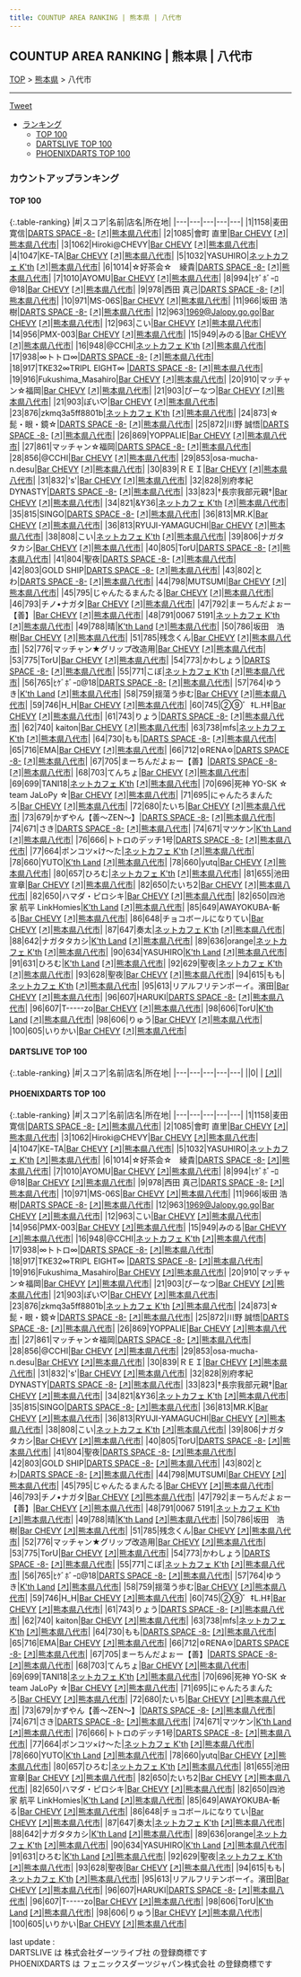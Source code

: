 ```yaml
---
title: COUNTUP AREA RANKING | 熊本県 | 八代市
---
```

## COUNTUP AREA RANKING | 熊本県 | 八代市

[TOP](/darts/rank/) > [熊本県](/darts/rank/熊本県/) > 八代市

___

<a href="https://twitter.com/share?ref_src=twsrc%5Etfw" data-text="COUNTUP AREA RANKING | 熊本県八代市" class="twitter-share-button" data-hashtags="DARTSLIVE,PHOENIXDARTS,darts,ダーツ" data-show-count="false">Tweet</a>

* [ランキング](#カウントアップランキング)
    * [TOP 100](#top-100)
    * [DARTSLIVE TOP 100](#dartslive-top-100)
    * [PHOENIXDARTS TOP 100](#phoenixdarts-top-100)

### カウントアップランキング

#### TOP 100



{:.table-ranking}
|#|スコア|名前|店名|所在地|
|---|---|---|---|---|
|1|1158|<span class="rank-name-pd"><span class="pro-icon-pd"></span>麦田 寛信</span>|<a href="/darts/rank/shops/95541.html">DARTS SPACE -8-</a> <a href="https://vs.phoenixdarts.com/jp/shop/shopDetailInfo/s_95541?s_seq=95541">[↗]</a>|<a href="/darts/rank/熊本県/八代市">熊本県八代市</a>|
|2|1085|<span class="rank-name-pd"><span class="pro-icon-pd"></span>會町 直里</span>|<a href="/darts/rank/shops/6153.html">Bar CHEVY</a> <a href="https://vs.phoenixdarts.com/jp/shop/shopDetailInfo/s_6153?s_seq=6153">[↗]</a>|<a href="/darts/rank/熊本県/八代市">熊本県八代市</a>|
|3|1062|<span class="rank-name-pd">Hiroki@CHEVY</span>|<a href="/darts/rank/shops/6153.html">Bar CHEVY</a> <a href="https://vs.phoenixdarts.com/jp/shop/shopDetailInfo/s_6153?s_seq=6153">[↗]</a>|<a href="/darts/rank/熊本県/八代市">熊本県八代市</a>|
|4|1047|<span class="rank-name-pd">KEｰTA</span>|<a href="/darts/rank/shops/6153.html">Bar CHEVY</a> <a href="https://vs.phoenixdarts.com/jp/shop/shopDetailInfo/s_6153?s_seq=6153">[↗]</a>|<a href="/darts/rank/熊本県/八代市">熊本県八代市</a>|
|5|1032|<span class="rank-name-pd">YASUHIRO</span>|<a href="/darts/rank/shops/8465.html">ネットカフェ K'th</a> <a href="https://vs.phoenixdarts.com/jp/shop/shopDetailInfo/s_8465?s_seq=8465">[↗]</a>|<a href="/darts/rank/熊本県/八代市">熊本県八代市</a>|
|6|1014|<span class="rank-name-pd">☆好茶会☆　綾貴</span>|<a href="/darts/rank/shops/95541.html">DARTS SPACE -8-</a> <a href="https://vs.phoenixdarts.com/jp/shop/shopDetailInfo/s_95541?s_seq=95541">[↗]</a>|<a href="/darts/rank/熊本県/八代市">熊本県八代市</a>|
|7|1010|<span class="rank-name-pd">AYOMU</span>|<a href="/darts/rank/shops/6153.html">Bar CHEVY</a> <a href="https://vs.phoenixdarts.com/jp/shop/shopDetailInfo/s_6153?s_seq=6153">[↗]</a>|<a href="/darts/rank/熊本県/八代市">熊本県八代市</a>|
|8|994|<span class="rank-name-pd">ﾋｹﾞﾎﾞｰﾛ@18</span>|<a href="/darts/rank/shops/6153.html">Bar CHEVY</a> <a href="https://vs.phoenixdarts.com/jp/shop/shopDetailInfo/s_6153?s_seq=6153">[↗]</a>|<a href="/darts/rank/熊本県/八代市">熊本県八代市</a>|
|9|978|<span class="rank-name-pd"><span class="pro-icon-pd"></span>西田 真己</span>|<a href="/darts/rank/shops/95541.html">DARTS SPACE -8-</a> <a href="https://vs.phoenixdarts.com/jp/shop/shopDetailInfo/s_95541?s_seq=95541">[↗]</a>|<a href="/darts/rank/熊本県/八代市">熊本県八代市</a>|
|10|971|<span class="rank-name-pd">MS-06S</span>|<a href="/darts/rank/shops/6153.html">Bar CHEVY</a> <a href="https://vs.phoenixdarts.com/jp/shop/shopDetailInfo/s_6153?s_seq=6153">[↗]</a>|<a href="/darts/rank/熊本県/八代市">熊本県八代市</a>|
|11|966|<span class="rank-name-pd"><span class="pro-icon-pd"></span>坂田 浩樹</span>|<a href="/darts/rank/shops/95541.html">DARTS SPACE -8-</a> <a href="https://vs.phoenixdarts.com/jp/shop/shopDetailInfo/s_95541?s_seq=95541">[↗]</a>|<a href="/darts/rank/熊本県/八代市">熊本県八代市</a>|
|12|963|<span class="rank-name-pd">1969@Jalopy.go.go</span>|<a href="/darts/rank/shops/6153.html">Bar CHEVY</a> <a href="https://vs.phoenixdarts.com/jp/shop/shopDetailInfo/s_6153?s_seq=6153">[↗]</a>|<a href="/darts/rank/熊本県/八代市">熊本県八代市</a>|
|12|963|<span class="rank-name-pd">こい</span>|<a href="/darts/rank/shops/6153.html">Bar CHEVY</a> <a href="https://vs.phoenixdarts.com/jp/shop/shopDetailInfo/s_6153?s_seq=6153">[↗]</a>|<a href="/darts/rank/熊本県/八代市">熊本県八代市</a>|
|14|956|<span class="rank-name-pd">PMX-003</span>|<a href="/darts/rank/shops/6153.html">Bar CHEVY</a> <a href="https://vs.phoenixdarts.com/jp/shop/shopDetailInfo/s_6153?s_seq=6153">[↗]</a>|<a href="/darts/rank/熊本県/八代市">熊本県八代市</a>|
|15|949|<span class="rank-name-pd">みのる</span>|<a href="/darts/rank/shops/6153.html">Bar CHEVY</a> <a href="https://vs.phoenixdarts.com/jp/shop/shopDetailInfo/s_6153?s_seq=6153">[↗]</a>|<a href="/darts/rank/熊本県/八代市">熊本県八代市</a>|
|16|948|<span class="rank-name-pd">@CCHI</span>|<a href="/darts/rank/shops/8465.html">ネットカフェ K'th</a> <a href="https://vs.phoenixdarts.com/jp/shop/shopDetailInfo/s_8465?s_seq=8465">[↗]</a>|<a href="/darts/rank/熊本県/八代市">熊本県八代市</a>|
|17|938|<span class="rank-name-pd">∞トトロ∞</span>|<a href="/darts/rank/shops/95541.html">DARTS SPACE -8-</a> <a href="https://vs.phoenixdarts.com/jp/shop/shopDetailInfo/s_95541?s_seq=95541">[↗]</a>|<a href="/darts/rank/熊本県/八代市">熊本県八代市</a>|
|18|917|<span class="rank-name-pd">TKE32∞TRIPL EIGHT∞  </span>|<a href="/darts/rank/shops/95541.html">DARTS SPACE -8-</a> <a href="https://vs.phoenixdarts.com/jp/shop/shopDetailInfo/s_95541?s_seq=95541">[↗]</a>|<a href="/darts/rank/熊本県/八代市">熊本県八代市</a>|
|19|916|<span class="rank-name-pd">Fukushima_Masahiro</span>|<a href="/darts/rank/shops/6153.html">Bar CHEVY</a> <a href="https://vs.phoenixdarts.com/jp/shop/shopDetailInfo/s_6153?s_seq=6153">[↗]</a>|<a href="/darts/rank/熊本県/八代市">熊本県八代市</a>|
|20|910|<span class="rank-name-pd">マッチャン☆福岡</span>|<a href="/darts/rank/shops/6153.html">Bar CHEVY</a> <a href="https://vs.phoenixdarts.com/jp/shop/shopDetailInfo/s_6153?s_seq=6153">[↗]</a>|<a href="/darts/rank/熊本県/八代市">熊本県八代市</a>|
|21|903|<span class="rank-name-pd">ぴーなつ</span>|<a href="/darts/rank/shops/6153.html">Bar CHEVY</a> <a href="https://vs.phoenixdarts.com/jp/shop/shopDetailInfo/s_6153?s_seq=6153">[↗]</a>|<a href="/darts/rank/熊本県/八代市">熊本県八代市</a>|
|21|903|<span class="rank-name-pd">ぽい♡</span>|<a href="/darts/rank/shops/6153.html">Bar CHEVY</a> <a href="https://vs.phoenixdarts.com/jp/shop/shopDetailInfo/s_6153?s_seq=6153">[↗]</a>|<a href="/darts/rank/熊本県/八代市">熊本県八代市</a>|
|23|876|<span class="rank-name-pd">zkmq3a5ff8801b</span>|<a href="/darts/rank/shops/8465.html">ネットカフェ K'th</a> <a href="https://vs.phoenixdarts.com/jp/shop/shopDetailInfo/s_8465?s_seq=8465">[↗]</a>|<a href="/darts/rank/熊本県/八代市">熊本県八代市</a>|
|24|873|<span class="rank-name-pd">☆髭・眼・鏡☆</span>|<a href="/darts/rank/shops/95541.html">DARTS SPACE -8-</a> <a href="https://vs.phoenixdarts.com/jp/shop/shopDetailInfo/s_95541?s_seq=95541">[↗]</a>|<a href="/darts/rank/熊本県/八代市">熊本県八代市</a>|
|25|872|<span class="rank-name-pd"><span class="pro-icon-pd"></span>川野 誠悟</span>|<a href="/darts/rank/shops/95541.html">DARTS SPACE -8-</a> <a href="https://vs.phoenixdarts.com/jp/shop/shopDetailInfo/s_95541?s_seq=95541">[↗]</a>|<a href="/darts/rank/熊本県/八代市">熊本県八代市</a>|
|26|869|<span class="rank-name-pd">YOPPALIE</span>|<a href="/darts/rank/shops/6153.html">Bar CHEVY</a> <a href="https://vs.phoenixdarts.com/jp/shop/shopDetailInfo/s_6153?s_seq=6153">[↗]</a>|<a href="/darts/rank/熊本県/八代市">熊本県八代市</a>|
|27|861|<span class="rank-name-pd">マッチャン☆福岡</span>|<a href="/darts/rank/shops/95541.html">DARTS SPACE -8-</a> <a href="https://vs.phoenixdarts.com/jp/shop/shopDetailInfo/s_95541?s_seq=95541">[↗]</a>|<a href="/darts/rank/熊本県/八代市">熊本県八代市</a>|
|28|856|<span class="rank-name-pd">@CCHI</span>|<a href="/darts/rank/shops/6153.html">Bar CHEVY</a> <a href="https://vs.phoenixdarts.com/jp/shop/shopDetailInfo/s_6153?s_seq=6153">[↗]</a>|<a href="/darts/rank/熊本県/八代市">熊本県八代市</a>|
|29|853|<span class="rank-name-pd">osa-mucha-n.desu</span>|<a href="/darts/rank/shops/6153.html">Bar CHEVY</a> <a href="https://vs.phoenixdarts.com/jp/shop/shopDetailInfo/s_6153?s_seq=6153">[↗]</a>|<a href="/darts/rank/熊本県/八代市">熊本県八代市</a>|
|30|839|<span class="rank-name-pd">ＲＥＩ</span>|<a href="/darts/rank/shops/6153.html">Bar CHEVY</a> <a href="https://vs.phoenixdarts.com/jp/shop/shopDetailInfo/s_6153?s_seq=6153">[↗]</a>|<a href="/darts/rank/熊本県/八代市">熊本県八代市</a>|
|31|832|<span class="rank-name-pd">&#x27;s&#x27;</span>|<a href="/darts/rank/shops/6153.html">Bar CHEVY</a> <a href="https://vs.phoenixdarts.com/jp/shop/shopDetailInfo/s_6153?s_seq=6153">[↗]</a>|<a href="/darts/rank/熊本県/八代市">熊本県八代市</a>|
|32|828|<span class="rank-name-pd">別府孝紀　DYNASTY</span>|<a href="/darts/rank/shops/95541.html">DARTS SPACE -8-</a> <a href="https://vs.phoenixdarts.com/jp/shop/shopDetailInfo/s_95541?s_seq=95541">[↗]</a>|<a href="/darts/rank/熊本県/八代市">熊本県八代市</a>|
|33|823|<span class="rank-name-pd">†長宗我部元親†</span>|<a href="/darts/rank/shops/6153.html">Bar CHEVY</a> <a href="https://vs.phoenixdarts.com/jp/shop/shopDetailInfo/s_6153?s_seq=6153">[↗]</a>|<a href="/darts/rank/熊本県/八代市">熊本県八代市</a>|
|34|821|<span class="rank-name-pd">&amp;Y36</span>|<a href="/darts/rank/shops/8465.html">ネットカフェ K'th</a> <a href="https://vs.phoenixdarts.com/jp/shop/shopDetailInfo/s_8465?s_seq=8465">[↗]</a>|<a href="/darts/rank/熊本県/八代市">熊本県八代市</a>|
|35|815|<span class="rank-name-pd">SINGO</span>|<a href="/darts/rank/shops/95541.html">DARTS SPACE -8-</a> <a href="https://vs.phoenixdarts.com/jp/shop/shopDetailInfo/s_95541?s_seq=95541">[↗]</a>|<a href="/darts/rank/熊本県/八代市">熊本県八代市</a>|
|36|813|<span class="rank-name-pd">MR.K</span>|<a href="/darts/rank/shops/6153.html">Bar CHEVY</a> <a href="https://vs.phoenixdarts.com/jp/shop/shopDetailInfo/s_6153?s_seq=6153">[↗]</a>|<a href="/darts/rank/熊本県/八代市">熊本県八代市</a>|
|36|813|<span class="rank-name-pd">RYUJI-YAMAGUCHI</span>|<a href="/darts/rank/shops/6153.html">Bar CHEVY</a> <a href="https://vs.phoenixdarts.com/jp/shop/shopDetailInfo/s_6153?s_seq=6153">[↗]</a>|<a href="/darts/rank/熊本県/八代市">熊本県八代市</a>|
|38|808|<span class="rank-name-pd">こい</span>|<a href="/darts/rank/shops/8465.html">ネットカフェ K'th</a> <a href="https://vs.phoenixdarts.com/jp/shop/shopDetailInfo/s_8465?s_seq=8465">[↗]</a>|<a href="/darts/rank/熊本県/八代市">熊本県八代市</a>|
|39|806|<span class="rank-name-pd">ナガタタカシ</span>|<a href="/darts/rank/shops/6153.html">Bar CHEVY</a> <a href="https://vs.phoenixdarts.com/jp/shop/shopDetailInfo/s_6153?s_seq=6153">[↗]</a>|<a href="/darts/rank/熊本県/八代市">熊本県八代市</a>|
|40|805|<span class="rank-name-pd">TorU</span>|<a href="/darts/rank/shops/95541.html">DARTS SPACE -8-</a> <a href="https://vs.phoenixdarts.com/jp/shop/shopDetailInfo/s_95541?s_seq=95541">[↗]</a>|<a href="/darts/rank/熊本県/八代市">熊本県八代市</a>|
|41|804|<span class="rank-name-pd">聖夜</span>|<a href="/darts/rank/shops/95541.html">DARTS SPACE -8-</a> <a href="https://vs.phoenixdarts.com/jp/shop/shopDetailInfo/s_95541?s_seq=95541">[↗]</a>|<a href="/darts/rank/熊本県/八代市">熊本県八代市</a>|
|42|803|<span class="rank-name-pd">GOLD SHIP</span>|<a href="/darts/rank/shops/95541.html">DARTS SPACE -8-</a> <a href="https://vs.phoenixdarts.com/jp/shop/shopDetailInfo/s_95541?s_seq=95541">[↗]</a>|<a href="/darts/rank/熊本県/八代市">熊本県八代市</a>|
|43|802|<span class="rank-name-pd">とわ</span>|<a href="/darts/rank/shops/95541.html">DARTS SPACE -8-</a> <a href="https://vs.phoenixdarts.com/jp/shop/shopDetailInfo/s_95541?s_seq=95541">[↗]</a>|<a href="/darts/rank/熊本県/八代市">熊本県八代市</a>|
|44|798|<span class="rank-name-pd">MUTSUMI</span>|<a href="/darts/rank/shops/6153.html">Bar CHEVY</a> <a href="https://vs.phoenixdarts.com/jp/shop/shopDetailInfo/s_6153?s_seq=6153">[↗]</a>|<a href="/darts/rank/熊本県/八代市">熊本県八代市</a>|
|45|795|<span class="rank-name-pd">じゃんたるまんたる</span>|<a href="/darts/rank/shops/6153.html">Bar CHEVY</a> <a href="https://vs.phoenixdarts.com/jp/shop/shopDetailInfo/s_6153?s_seq=6153">[↗]</a>|<a href="/darts/rank/熊本県/八代市">熊本県八代市</a>|
|46|793|<span class="rank-name-pd">チノ•ナガタ</span>|<a href="/darts/rank/shops/6153.html">Bar CHEVY</a> <a href="https://vs.phoenixdarts.com/jp/shop/shopDetailInfo/s_6153?s_seq=6153">[↗]</a>|<a href="/darts/rank/熊本県/八代市">熊本県八代市</a>|
|47|792|<span class="rank-name-pd">まーちんだよぉー【善】</span>|<a href="/darts/rank/shops/6153.html">Bar CHEVY</a> <a href="https://vs.phoenixdarts.com/jp/shop/shopDetailInfo/s_6153?s_seq=6153">[↗]</a>|<a href="/darts/rank/熊本県/八代市">熊本県八代市</a>|
|48|791|<span class="rank-name-pd">0067 5191</span>|<a href="/darts/rank/shops/8465.html">ネットカフェ K'th</a> <a href="https://vs.phoenixdarts.com/jp/shop/shopDetailInfo/s_8465?s_seq=8465">[↗]</a>|<a href="/darts/rank/熊本県/八代市">熊本県八代市</a>|
|49|788|<span class="rank-name-pd">晴</span>|<a href="/darts/rank/shops/86053.html">K'th Land</a> <a href="https://vs.phoenixdarts.com/jp/shop/shopDetailInfo/s_86053?s_seq=86053">[↗]</a>|<a href="/darts/rank/熊本県/八代市">熊本県八代市</a>|
|50|786|<span class="rank-name-pd">坂田　浩樹</span>|<a href="/darts/rank/shops/6153.html">Bar CHEVY</a> <a href="https://vs.phoenixdarts.com/jp/shop/shopDetailInfo/s_6153?s_seq=6153">[↗]</a>|<a href="/darts/rank/熊本県/八代市">熊本県八代市</a>|
|51|785|<span class="rank-name-pd">残念くん</span>|<a href="/darts/rank/shops/6153.html">Bar CHEVY</a> <a href="https://vs.phoenixdarts.com/jp/shop/shopDetailInfo/s_6153?s_seq=6153">[↗]</a>|<a href="/darts/rank/熊本県/八代市">熊本県八代市</a>|
|52|776|<span class="rank-name-pd">マッチャン★グリップ改造用</span>|<a href="/darts/rank/shops/6153.html">Bar CHEVY</a> <a href="https://vs.phoenixdarts.com/jp/shop/shopDetailInfo/s_6153?s_seq=6153">[↗]</a>|<a href="/darts/rank/熊本県/八代市">熊本県八代市</a>|
|53|775|<span class="rank-name-pd">TorU</span>|<a href="/darts/rank/shops/6153.html">Bar CHEVY</a> <a href="https://vs.phoenixdarts.com/jp/shop/shopDetailInfo/s_6153?s_seq=6153">[↗]</a>|<a href="/darts/rank/熊本県/八代市">熊本県八代市</a>|
|54|773|<span class="rank-name-pd">かわしょう</span>|<a href="/darts/rank/shops/95541.html">DARTS SPACE -8-</a> <a href="https://vs.phoenixdarts.com/jp/shop/shopDetailInfo/s_95541?s_seq=95541">[↗]</a>|<a href="/darts/rank/熊本県/八代市">熊本県八代市</a>|
|55|771|<span class="rank-name-pd">こぼ</span>|<a href="/darts/rank/shops/8465.html">ネットカフェ K'th</a> <a href="https://vs.phoenixdarts.com/jp/shop/shopDetailInfo/s_8465?s_seq=8465">[↗]</a>|<a href="/darts/rank/熊本県/八代市">熊本県八代市</a>|
|56|765|<span class="rank-name-pd">ﾋｹﾞﾎﾞｰﾛ@18</span>|<a href="/darts/rank/shops/95541.html">DARTS SPACE -8-</a> <a href="https://vs.phoenixdarts.com/jp/shop/shopDetailInfo/s_95541?s_seq=95541">[↗]</a>|<a href="/darts/rank/熊本県/八代市">熊本県八代市</a>|
|57|764|<span class="rank-name-pd">ゆうき</span>|<a href="/darts/rank/shops/86053.html">K'th Land</a> <a href="https://vs.phoenixdarts.com/jp/shop/shopDetailInfo/s_86053?s_seq=86053">[↗]</a>|<a href="/darts/rank/熊本県/八代市">熊本県八代市</a>|
|58|759|<span class="rank-name-pd">揺蕩う歩む</span>|<a href="/darts/rank/shops/6153.html">Bar CHEVY</a> <a href="https://vs.phoenixdarts.com/jp/shop/shopDetailInfo/s_6153?s_seq=6153">[↗]</a>|<a href="/darts/rank/熊本県/八代市">熊本県八代市</a>|
|59|746|<span class="rank-name-pd">H_H</span>|<a href="/darts/rank/shops/6153.html">Bar CHEVY</a> <a href="https://vs.phoenixdarts.com/jp/shop/shopDetailInfo/s_6153?s_seq=6153">[↗]</a>|<a href="/darts/rank/熊本県/八代市">熊本県八代市</a>|
|60|745|<span class="rank-name-pd">②⑨゛‡L.H‡</span>|<a href="/darts/rank/shops/6153.html">Bar CHEVY</a> <a href="https://vs.phoenixdarts.com/jp/shop/shopDetailInfo/s_6153?s_seq=6153">[↗]</a>|<a href="/darts/rank/熊本県/八代市">熊本県八代市</a>|
|61|743|<span class="rank-name-pd">りょう</span>|<a href="/darts/rank/shops/95541.html">DARTS SPACE -8-</a> <a href="https://vs.phoenixdarts.com/jp/shop/shopDetailInfo/s_95541?s_seq=95541">[↗]</a>|<a href="/darts/rank/熊本県/八代市">熊本県八代市</a>|
|62|740|<span class="rank-name-pd"> kaiton</span>|<a href="/darts/rank/shops/6153.html">Bar CHEVY</a> <a href="https://vs.phoenixdarts.com/jp/shop/shopDetailInfo/s_6153?s_seq=6153">[↗]</a>|<a href="/darts/rank/熊本県/八代市">熊本県八代市</a>|
|63|738|<span class="rank-name-pd">mfs</span>|<a href="/darts/rank/shops/8465.html">ネットカフェ K'th</a> <a href="https://vs.phoenixdarts.com/jp/shop/shopDetailInfo/s_8465?s_seq=8465">[↗]</a>|<a href="/darts/rank/熊本県/八代市">熊本県八代市</a>|
|64|730|<span class="rank-name-pd">もも</span>|<a href="/darts/rank/shops/95541.html">DARTS SPACE -8-</a> <a href="https://vs.phoenixdarts.com/jp/shop/shopDetailInfo/s_95541?s_seq=95541">[↗]</a>|<a href="/darts/rank/熊本県/八代市">熊本県八代市</a>|
|65|716|<span class="rank-name-pd">EMA</span>|<a href="/darts/rank/shops/6153.html">Bar CHEVY</a> <a href="https://vs.phoenixdarts.com/jp/shop/shopDetailInfo/s_6153?s_seq=6153">[↗]</a>|<a href="/darts/rank/熊本県/八代市">熊本県八代市</a>|
|66|712|<span class="rank-name-pd">✡RENA✡</span>|<a href="/darts/rank/shops/95541.html">DARTS SPACE -8-</a> <a href="https://vs.phoenixdarts.com/jp/shop/shopDetailInfo/s_95541?s_seq=95541">[↗]</a>|<a href="/darts/rank/熊本県/八代市">熊本県八代市</a>|
|67|705|<span class="rank-name-pd">まーちんだよぉー【善】</span>|<a href="/darts/rank/shops/95541.html">DARTS SPACE -8-</a> <a href="https://vs.phoenixdarts.com/jp/shop/shopDetailInfo/s_95541?s_seq=95541">[↗]</a>|<a href="/darts/rank/熊本県/八代市">熊本県八代市</a>|
|68|703|<span class="rank-name-pd">てんちょ</span>|<a href="/darts/rank/shops/6153.html">Bar CHEVY</a> <a href="https://vs.phoenixdarts.com/jp/shop/shopDetailInfo/s_6153?s_seq=6153">[↗]</a>|<a href="/darts/rank/熊本県/八代市">熊本県八代市</a>|
|69|699|<span class="rank-name-pd">TANI18</span>|<a href="/darts/rank/shops/8465.html">ネットカフェ K'th</a> <a href="https://vs.phoenixdarts.com/jp/shop/shopDetailInfo/s_8465?s_seq=8465">[↗]</a>|<a href="/darts/rank/熊本県/八代市">熊本県八代市</a>|
|70|696|<span class="rank-name-pd">死神 YO-SK ☆ team JaLoPy ☆</span>|<a href="/darts/rank/shops/6153.html">Bar CHEVY</a> <a href="https://vs.phoenixdarts.com/jp/shop/shopDetailInfo/s_6153?s_seq=6153">[↗]</a>|<a href="/darts/rank/熊本県/八代市">熊本県八代市</a>|
|71|695|<span class="rank-name-pd">にゃんたろまんたろ</span>|<a href="/darts/rank/shops/6153.html">Bar CHEVY</a> <a href="https://vs.phoenixdarts.com/jp/shop/shopDetailInfo/s_6153?s_seq=6153">[↗]</a>|<a href="/darts/rank/熊本県/八代市">熊本県八代市</a>|
|72|680|<span class="rank-name-pd">たいち</span>|<a href="/darts/rank/shops/6153.html">Bar CHEVY</a> <a href="https://vs.phoenixdarts.com/jp/shop/shopDetailInfo/s_6153?s_seq=6153">[↗]</a>|<a href="/darts/rank/熊本県/八代市">熊本県八代市</a>|
|73|679|<span class="rank-name-pd">かずやん【善～ZEN～】</span>|<a href="/darts/rank/shops/95541.html">DARTS SPACE -8-</a> <a href="https://vs.phoenixdarts.com/jp/shop/shopDetailInfo/s_95541?s_seq=95541">[↗]</a>|<a href="/darts/rank/熊本県/八代市">熊本県八代市</a>|
|74|671|<span class="rank-name-pd">さき</span>|<a href="/darts/rank/shops/95541.html">DARTS SPACE -8-</a> <a href="https://vs.phoenixdarts.com/jp/shop/shopDetailInfo/s_95541?s_seq=95541">[↗]</a>|<a href="/darts/rank/熊本県/八代市">熊本県八代市</a>|
|74|671|<span class="rank-name-pd">マツケン</span>|<a href="/darts/rank/shops/86053.html">K'th Land</a> <a href="https://vs.phoenixdarts.com/jp/shop/shopDetailInfo/s_86053?s_seq=86053">[↗]</a>|<a href="/darts/rank/熊本県/八代市">熊本県八代市</a>|
|76|666|<span class="rank-name-pd">トトロのデッチ1号</span>|<a href="/darts/rank/shops/95541.html">DARTS SPACE -8-</a> <a href="https://vs.phoenixdarts.com/jp/shop/shopDetailInfo/s_95541?s_seq=95541">[↗]</a>|<a href="/darts/rank/熊本県/八代市">熊本県八代市</a>|
|77|664|<span class="rank-name-pd">ポンコツ×け～た</span>|<a href="/darts/rank/shops/8465.html">ネットカフェ K'th</a> <a href="https://vs.phoenixdarts.com/jp/shop/shopDetailInfo/s_8465?s_seq=8465">[↗]</a>|<a href="/darts/rank/熊本県/八代市">熊本県八代市</a>|
|78|660|<span class="rank-name-pd">YUTO</span>|<a href="/darts/rank/shops/86053.html">K'th Land</a> <a href="https://vs.phoenixdarts.com/jp/shop/shopDetailInfo/s_86053?s_seq=86053">[↗]</a>|<a href="/darts/rank/熊本県/八代市">熊本県八代市</a>|
|78|660|<span class="rank-name-pd">yutq</span>|<a href="/darts/rank/shops/6153.html">Bar CHEVY</a> <a href="https://vs.phoenixdarts.com/jp/shop/shopDetailInfo/s_6153?s_seq=6153">[↗]</a>|<a href="/darts/rank/熊本県/八代市">熊本県八代市</a>|
|80|657|<span class="rank-name-pd">ひろむ</span>|<a href="/darts/rank/shops/8465.html">ネットカフェ K'th</a> <a href="https://vs.phoenixdarts.com/jp/shop/shopDetailInfo/s_8465?s_seq=8465">[↗]</a>|<a href="/darts/rank/熊本県/八代市">熊本県八代市</a>|
|81|655|<span class="rank-name-pd">池田　宣章</span>|<a href="/darts/rank/shops/6153.html">Bar CHEVY</a> <a href="https://vs.phoenixdarts.com/jp/shop/shopDetailInfo/s_6153?s_seq=6153">[↗]</a>|<a href="/darts/rank/熊本県/八代市">熊本県八代市</a>|
|82|650|<span class="rank-name-pd">たいち2</span>|<a href="/darts/rank/shops/6153.html">Bar CHEVY</a> <a href="https://vs.phoenixdarts.com/jp/shop/shopDetailInfo/s_6153?s_seq=6153">[↗]</a>|<a href="/darts/rank/熊本県/八代市">熊本県八代市</a>|
|82|650|<span class="rank-name-pd">ハマダ・ピロシキ</span>|<a href="/darts/rank/shops/6153.html">Bar CHEVY</a> <a href="https://vs.phoenixdarts.com/jp/shop/shopDetailInfo/s_6153?s_seq=6153">[↗]</a>|<a href="/darts/rank/熊本県/八代市">熊本県八代市</a>|
|82|650|<span class="rank-name-pd">四池家 航平 LinkHomies</span>|<a href="/darts/rank/shops/86053.html">K'th Land</a> <a href="https://vs.phoenixdarts.com/jp/shop/shopDetailInfo/s_86053?s_seq=86053">[↗]</a>|<a href="/darts/rank/熊本県/八代市">熊本県八代市</a>|
|85|649|<span class="rank-name-pd">AWAYOKUBA-斬る</span>|<a href="/darts/rank/shops/6153.html">Bar CHEVY</a> <a href="https://vs.phoenixdarts.com/jp/shop/shopDetailInfo/s_6153?s_seq=6153">[↗]</a>|<a href="/darts/rank/熊本県/八代市">熊本県八代市</a>|
|86|648|<span class="rank-name-pd">チョコボールになりてい</span>|<a href="/darts/rank/shops/6153.html">Bar CHEVY</a> <a href="https://vs.phoenixdarts.com/jp/shop/shopDetailInfo/s_6153?s_seq=6153">[↗]</a>|<a href="/darts/rank/熊本県/八代市">熊本県八代市</a>|
|87|647|<span class="rank-name-pd">奏太</span>|<a href="/darts/rank/shops/8465.html">ネットカフェ K'th</a> <a href="https://vs.phoenixdarts.com/jp/shop/shopDetailInfo/s_8465?s_seq=8465">[↗]</a>|<a href="/darts/rank/熊本県/八代市">熊本県八代市</a>|
|88|642|<span class="rank-name-pd">ナガタタカシ</span>|<a href="/darts/rank/shops/86053.html">K'th Land</a> <a href="https://vs.phoenixdarts.com/jp/shop/shopDetailInfo/s_86053?s_seq=86053">[↗]</a>|<a href="/darts/rank/熊本県/八代市">熊本県八代市</a>|
|89|636|<span class="rank-name-pd">orange</span>|<a href="/darts/rank/shops/8465.html">ネットカフェ K'th</a> <a href="https://vs.phoenixdarts.com/jp/shop/shopDetailInfo/s_8465?s_seq=8465">[↗]</a>|<a href="/darts/rank/熊本県/八代市">熊本県八代市</a>|
|90|634|<span class="rank-name-pd">YASUHIRO</span>|<a href="/darts/rank/shops/86053.html">K'th Land</a> <a href="https://vs.phoenixdarts.com/jp/shop/shopDetailInfo/s_86053?s_seq=86053">[↗]</a>|<a href="/darts/rank/熊本県/八代市">熊本県八代市</a>|
|91|631|<span class="rank-name-pd">ひろむ</span>|<a href="/darts/rank/shops/86053.html">K'th Land</a> <a href="https://vs.phoenixdarts.com/jp/shop/shopDetailInfo/s_86053?s_seq=86053">[↗]</a>|<a href="/darts/rank/熊本県/八代市">熊本県八代市</a>|
|92|629|<span class="rank-name-pd">聖夜</span>|<a href="/darts/rank/shops/8465.html">ネットカフェ K'th</a> <a href="https://vs.phoenixdarts.com/jp/shop/shopDetailInfo/s_8465?s_seq=8465">[↗]</a>|<a href="/darts/rank/熊本県/八代市">熊本県八代市</a>|
|93|628|<span class="rank-name-pd">聖夜</span>|<a href="/darts/rank/shops/6153.html">Bar CHEVY</a> <a href="https://vs.phoenixdarts.com/jp/shop/shopDetailInfo/s_6153?s_seq=6153">[↗]</a>|<a href="/darts/rank/熊本県/八代市">熊本県八代市</a>|
|94|615|<span class="rank-name-pd">もも</span>|<a href="/darts/rank/shops/8465.html">ネットカフェ K'th</a> <a href="https://vs.phoenixdarts.com/jp/shop/shopDetailInfo/s_8465?s_seq=8465">[↗]</a>|<a href="/darts/rank/熊本県/八代市">熊本県八代市</a>|
|95|613|<span class="rank-name-pd">リアルフリテンボーイ。濱田</span>|<a href="/darts/rank/shops/6153.html">Bar CHEVY</a> <a href="https://vs.phoenixdarts.com/jp/shop/shopDetailInfo/s_6153?s_seq=6153">[↗]</a>|<a href="/darts/rank/熊本県/八代市">熊本県八代市</a>|
|96|607|<span class="rank-name-pd">HARUKI</span>|<a href="/darts/rank/shops/95541.html">DARTS SPACE -8-</a> <a href="https://vs.phoenixdarts.com/jp/shop/shopDetailInfo/s_95541?s_seq=95541">[↗]</a>|<a href="/darts/rank/熊本県/八代市">熊本県八代市</a>|
|96|607|<span class="rank-name-pd">T-----zo</span>|<a href="/darts/rank/shops/6153.html">Bar CHEVY</a> <a href="https://vs.phoenixdarts.com/jp/shop/shopDetailInfo/s_6153?s_seq=6153">[↗]</a>|<a href="/darts/rank/熊本県/八代市">熊本県八代市</a>|
|98|606|<span class="rank-name-pd">TorU</span>|<a href="/darts/rank/shops/86053.html">K'th Land</a> <a href="https://vs.phoenixdarts.com/jp/shop/shopDetailInfo/s_86053?s_seq=86053">[↗]</a>|<a href="/darts/rank/熊本県/八代市">熊本県八代市</a>|
|98|606|<span class="rank-name-pd">りゅう</span>|<a href="/darts/rank/shops/6153.html">Bar CHEVY</a> <a href="https://vs.phoenixdarts.com/jp/shop/shopDetailInfo/s_6153?s_seq=6153">[↗]</a>|<a href="/darts/rank/熊本県/八代市">熊本県八代市</a>|
|100|605|<span class="rank-name-pd">いりかい</span>|<a href="/darts/rank/shops/6153.html">Bar CHEVY</a> <a href="https://vs.phoenixdarts.com/jp/shop/shopDetailInfo/s_6153?s_seq=6153">[↗]</a>|<a href="/darts/rank/熊本県/八代市">熊本県八代市</a>|


#### DARTSLIVE TOP 100



{:.table-ranking}
|#|スコア|名前|店名|所在地|
|---|---|---|---|---|
||0|<span class="rank-name-dl"> </span>|<a href="/darts/rank/shops/.html"></a> <a href="">[↗]</a>|<a href="/darts/rank//"></a>|


#### PHOENIXDARTS TOP 100



{:.table-ranking}
|#|スコア|名前|店名|所在地|
|---|---|---|---|---|
|1|1158|<span class="rank-name-pd"><span class="pro-icon-pd"></span>麦田 寛信</span>|<a href="/darts/rank/shops/95541.html">DARTS SPACE -8-</a> <a href="https://vs.phoenixdarts.com/jp/shop/shopDetailInfo/s_95541?s_seq=95541">[↗]</a>|<a href="/darts/rank/熊本県/八代市">熊本県八代市</a>|
|2|1085|<span class="rank-name-pd"><span class="pro-icon-pd"></span>會町 直里</span>|<a href="/darts/rank/shops/6153.html">Bar CHEVY</a> <a href="https://vs.phoenixdarts.com/jp/shop/shopDetailInfo/s_6153?s_seq=6153">[↗]</a>|<a href="/darts/rank/熊本県/八代市">熊本県八代市</a>|
|3|1062|<span class="rank-name-pd">Hiroki@CHEVY</span>|<a href="/darts/rank/shops/6153.html">Bar CHEVY</a> <a href="https://vs.phoenixdarts.com/jp/shop/shopDetailInfo/s_6153?s_seq=6153">[↗]</a>|<a href="/darts/rank/熊本県/八代市">熊本県八代市</a>|
|4|1047|<span class="rank-name-pd">KEｰTA</span>|<a href="/darts/rank/shops/6153.html">Bar CHEVY</a> <a href="https://vs.phoenixdarts.com/jp/shop/shopDetailInfo/s_6153?s_seq=6153">[↗]</a>|<a href="/darts/rank/熊本県/八代市">熊本県八代市</a>|
|5|1032|<span class="rank-name-pd">YASUHIRO</span>|<a href="/darts/rank/shops/8465.html">ネットカフェ K'th</a> <a href="https://vs.phoenixdarts.com/jp/shop/shopDetailInfo/s_8465?s_seq=8465">[↗]</a>|<a href="/darts/rank/熊本県/八代市">熊本県八代市</a>|
|6|1014|<span class="rank-name-pd">☆好茶会☆　綾貴</span>|<a href="/darts/rank/shops/95541.html">DARTS SPACE -8-</a> <a href="https://vs.phoenixdarts.com/jp/shop/shopDetailInfo/s_95541?s_seq=95541">[↗]</a>|<a href="/darts/rank/熊本県/八代市">熊本県八代市</a>|
|7|1010|<span class="rank-name-pd">AYOMU</span>|<a href="/darts/rank/shops/6153.html">Bar CHEVY</a> <a href="https://vs.phoenixdarts.com/jp/shop/shopDetailInfo/s_6153?s_seq=6153">[↗]</a>|<a href="/darts/rank/熊本県/八代市">熊本県八代市</a>|
|8|994|<span class="rank-name-pd">ﾋｹﾞﾎﾞｰﾛ@18</span>|<a href="/darts/rank/shops/6153.html">Bar CHEVY</a> <a href="https://vs.phoenixdarts.com/jp/shop/shopDetailInfo/s_6153?s_seq=6153">[↗]</a>|<a href="/darts/rank/熊本県/八代市">熊本県八代市</a>|
|9|978|<span class="rank-name-pd"><span class="pro-icon-pd"></span>西田 真己</span>|<a href="/darts/rank/shops/95541.html">DARTS SPACE -8-</a> <a href="https://vs.phoenixdarts.com/jp/shop/shopDetailInfo/s_95541?s_seq=95541">[↗]</a>|<a href="/darts/rank/熊本県/八代市">熊本県八代市</a>|
|10|971|<span class="rank-name-pd">MS-06S</span>|<a href="/darts/rank/shops/6153.html">Bar CHEVY</a> <a href="https://vs.phoenixdarts.com/jp/shop/shopDetailInfo/s_6153?s_seq=6153">[↗]</a>|<a href="/darts/rank/熊本県/八代市">熊本県八代市</a>|
|11|966|<span class="rank-name-pd"><span class="pro-icon-pd"></span>坂田 浩樹</span>|<a href="/darts/rank/shops/95541.html">DARTS SPACE -8-</a> <a href="https://vs.phoenixdarts.com/jp/shop/shopDetailInfo/s_95541?s_seq=95541">[↗]</a>|<a href="/darts/rank/熊本県/八代市">熊本県八代市</a>|
|12|963|<span class="rank-name-pd">1969@Jalopy.go.go</span>|<a href="/darts/rank/shops/6153.html">Bar CHEVY</a> <a href="https://vs.phoenixdarts.com/jp/shop/shopDetailInfo/s_6153?s_seq=6153">[↗]</a>|<a href="/darts/rank/熊本県/八代市">熊本県八代市</a>|
|12|963|<span class="rank-name-pd">こい</span>|<a href="/darts/rank/shops/6153.html">Bar CHEVY</a> <a href="https://vs.phoenixdarts.com/jp/shop/shopDetailInfo/s_6153?s_seq=6153">[↗]</a>|<a href="/darts/rank/熊本県/八代市">熊本県八代市</a>|
|14|956|<span class="rank-name-pd">PMX-003</span>|<a href="/darts/rank/shops/6153.html">Bar CHEVY</a> <a href="https://vs.phoenixdarts.com/jp/shop/shopDetailInfo/s_6153?s_seq=6153">[↗]</a>|<a href="/darts/rank/熊本県/八代市">熊本県八代市</a>|
|15|949|<span class="rank-name-pd">みのる</span>|<a href="/darts/rank/shops/6153.html">Bar CHEVY</a> <a href="https://vs.phoenixdarts.com/jp/shop/shopDetailInfo/s_6153?s_seq=6153">[↗]</a>|<a href="/darts/rank/熊本県/八代市">熊本県八代市</a>|
|16|948|<span class="rank-name-pd">@CCHI</span>|<a href="/darts/rank/shops/8465.html">ネットカフェ K'th</a> <a href="https://vs.phoenixdarts.com/jp/shop/shopDetailInfo/s_8465?s_seq=8465">[↗]</a>|<a href="/darts/rank/熊本県/八代市">熊本県八代市</a>|
|17|938|<span class="rank-name-pd">∞トトロ∞</span>|<a href="/darts/rank/shops/95541.html">DARTS SPACE -8-</a> <a href="https://vs.phoenixdarts.com/jp/shop/shopDetailInfo/s_95541?s_seq=95541">[↗]</a>|<a href="/darts/rank/熊本県/八代市">熊本県八代市</a>|
|18|917|<span class="rank-name-pd">TKE32∞TRIPL EIGHT∞  </span>|<a href="/darts/rank/shops/95541.html">DARTS SPACE -8-</a> <a href="https://vs.phoenixdarts.com/jp/shop/shopDetailInfo/s_95541?s_seq=95541">[↗]</a>|<a href="/darts/rank/熊本県/八代市">熊本県八代市</a>|
|19|916|<span class="rank-name-pd">Fukushima_Masahiro</span>|<a href="/darts/rank/shops/6153.html">Bar CHEVY</a> <a href="https://vs.phoenixdarts.com/jp/shop/shopDetailInfo/s_6153?s_seq=6153">[↗]</a>|<a href="/darts/rank/熊本県/八代市">熊本県八代市</a>|
|20|910|<span class="rank-name-pd">マッチャン☆福岡</span>|<a href="/darts/rank/shops/6153.html">Bar CHEVY</a> <a href="https://vs.phoenixdarts.com/jp/shop/shopDetailInfo/s_6153?s_seq=6153">[↗]</a>|<a href="/darts/rank/熊本県/八代市">熊本県八代市</a>|
|21|903|<span class="rank-name-pd">ぴーなつ</span>|<a href="/darts/rank/shops/6153.html">Bar CHEVY</a> <a href="https://vs.phoenixdarts.com/jp/shop/shopDetailInfo/s_6153?s_seq=6153">[↗]</a>|<a href="/darts/rank/熊本県/八代市">熊本県八代市</a>|
|21|903|<span class="rank-name-pd">ぽい♡</span>|<a href="/darts/rank/shops/6153.html">Bar CHEVY</a> <a href="https://vs.phoenixdarts.com/jp/shop/shopDetailInfo/s_6153?s_seq=6153">[↗]</a>|<a href="/darts/rank/熊本県/八代市">熊本県八代市</a>|
|23|876|<span class="rank-name-pd">zkmq3a5ff8801b</span>|<a href="/darts/rank/shops/8465.html">ネットカフェ K'th</a> <a href="https://vs.phoenixdarts.com/jp/shop/shopDetailInfo/s_8465?s_seq=8465">[↗]</a>|<a href="/darts/rank/熊本県/八代市">熊本県八代市</a>|
|24|873|<span class="rank-name-pd">☆髭・眼・鏡☆</span>|<a href="/darts/rank/shops/95541.html">DARTS SPACE -8-</a> <a href="https://vs.phoenixdarts.com/jp/shop/shopDetailInfo/s_95541?s_seq=95541">[↗]</a>|<a href="/darts/rank/熊本県/八代市">熊本県八代市</a>|
|25|872|<span class="rank-name-pd"><span class="pro-icon-pd"></span>川野 誠悟</span>|<a href="/darts/rank/shops/95541.html">DARTS SPACE -8-</a> <a href="https://vs.phoenixdarts.com/jp/shop/shopDetailInfo/s_95541?s_seq=95541">[↗]</a>|<a href="/darts/rank/熊本県/八代市">熊本県八代市</a>|
|26|869|<span class="rank-name-pd">YOPPALIE</span>|<a href="/darts/rank/shops/6153.html">Bar CHEVY</a> <a href="https://vs.phoenixdarts.com/jp/shop/shopDetailInfo/s_6153?s_seq=6153">[↗]</a>|<a href="/darts/rank/熊本県/八代市">熊本県八代市</a>|
|27|861|<span class="rank-name-pd">マッチャン☆福岡</span>|<a href="/darts/rank/shops/95541.html">DARTS SPACE -8-</a> <a href="https://vs.phoenixdarts.com/jp/shop/shopDetailInfo/s_95541?s_seq=95541">[↗]</a>|<a href="/darts/rank/熊本県/八代市">熊本県八代市</a>|
|28|856|<span class="rank-name-pd">@CCHI</span>|<a href="/darts/rank/shops/6153.html">Bar CHEVY</a> <a href="https://vs.phoenixdarts.com/jp/shop/shopDetailInfo/s_6153?s_seq=6153">[↗]</a>|<a href="/darts/rank/熊本県/八代市">熊本県八代市</a>|
|29|853|<span class="rank-name-pd">osa-mucha-n.desu</span>|<a href="/darts/rank/shops/6153.html">Bar CHEVY</a> <a href="https://vs.phoenixdarts.com/jp/shop/shopDetailInfo/s_6153?s_seq=6153">[↗]</a>|<a href="/darts/rank/熊本県/八代市">熊本県八代市</a>|
|30|839|<span class="rank-name-pd">ＲＥＩ</span>|<a href="/darts/rank/shops/6153.html">Bar CHEVY</a> <a href="https://vs.phoenixdarts.com/jp/shop/shopDetailInfo/s_6153?s_seq=6153">[↗]</a>|<a href="/darts/rank/熊本県/八代市">熊本県八代市</a>|
|31|832|<span class="rank-name-pd">&#x27;s&#x27;</span>|<a href="/darts/rank/shops/6153.html">Bar CHEVY</a> <a href="https://vs.phoenixdarts.com/jp/shop/shopDetailInfo/s_6153?s_seq=6153">[↗]</a>|<a href="/darts/rank/熊本県/八代市">熊本県八代市</a>|
|32|828|<span class="rank-name-pd">別府孝紀　DYNASTY</span>|<a href="/darts/rank/shops/95541.html">DARTS SPACE -8-</a> <a href="https://vs.phoenixdarts.com/jp/shop/shopDetailInfo/s_95541?s_seq=95541">[↗]</a>|<a href="/darts/rank/熊本県/八代市">熊本県八代市</a>|
|33|823|<span class="rank-name-pd">†長宗我部元親†</span>|<a href="/darts/rank/shops/6153.html">Bar CHEVY</a> <a href="https://vs.phoenixdarts.com/jp/shop/shopDetailInfo/s_6153?s_seq=6153">[↗]</a>|<a href="/darts/rank/熊本県/八代市">熊本県八代市</a>|
|34|821|<span class="rank-name-pd">&amp;Y36</span>|<a href="/darts/rank/shops/8465.html">ネットカフェ K'th</a> <a href="https://vs.phoenixdarts.com/jp/shop/shopDetailInfo/s_8465?s_seq=8465">[↗]</a>|<a href="/darts/rank/熊本県/八代市">熊本県八代市</a>|
|35|815|<span class="rank-name-pd">SINGO</span>|<a href="/darts/rank/shops/95541.html">DARTS SPACE -8-</a> <a href="https://vs.phoenixdarts.com/jp/shop/shopDetailInfo/s_95541?s_seq=95541">[↗]</a>|<a href="/darts/rank/熊本県/八代市">熊本県八代市</a>|
|36|813|<span class="rank-name-pd">MR.K</span>|<a href="/darts/rank/shops/6153.html">Bar CHEVY</a> <a href="https://vs.phoenixdarts.com/jp/shop/shopDetailInfo/s_6153?s_seq=6153">[↗]</a>|<a href="/darts/rank/熊本県/八代市">熊本県八代市</a>|
|36|813|<span class="rank-name-pd">RYUJI-YAMAGUCHI</span>|<a href="/darts/rank/shops/6153.html">Bar CHEVY</a> <a href="https://vs.phoenixdarts.com/jp/shop/shopDetailInfo/s_6153?s_seq=6153">[↗]</a>|<a href="/darts/rank/熊本県/八代市">熊本県八代市</a>|
|38|808|<span class="rank-name-pd">こい</span>|<a href="/darts/rank/shops/8465.html">ネットカフェ K'th</a> <a href="https://vs.phoenixdarts.com/jp/shop/shopDetailInfo/s_8465?s_seq=8465">[↗]</a>|<a href="/darts/rank/熊本県/八代市">熊本県八代市</a>|
|39|806|<span class="rank-name-pd">ナガタタカシ</span>|<a href="/darts/rank/shops/6153.html">Bar CHEVY</a> <a href="https://vs.phoenixdarts.com/jp/shop/shopDetailInfo/s_6153?s_seq=6153">[↗]</a>|<a href="/darts/rank/熊本県/八代市">熊本県八代市</a>|
|40|805|<span class="rank-name-pd">TorU</span>|<a href="/darts/rank/shops/95541.html">DARTS SPACE -8-</a> <a href="https://vs.phoenixdarts.com/jp/shop/shopDetailInfo/s_95541?s_seq=95541">[↗]</a>|<a href="/darts/rank/熊本県/八代市">熊本県八代市</a>|
|41|804|<span class="rank-name-pd">聖夜</span>|<a href="/darts/rank/shops/95541.html">DARTS SPACE -8-</a> <a href="https://vs.phoenixdarts.com/jp/shop/shopDetailInfo/s_95541?s_seq=95541">[↗]</a>|<a href="/darts/rank/熊本県/八代市">熊本県八代市</a>|
|42|803|<span class="rank-name-pd">GOLD SHIP</span>|<a href="/darts/rank/shops/95541.html">DARTS SPACE -8-</a> <a href="https://vs.phoenixdarts.com/jp/shop/shopDetailInfo/s_95541?s_seq=95541">[↗]</a>|<a href="/darts/rank/熊本県/八代市">熊本県八代市</a>|
|43|802|<span class="rank-name-pd">とわ</span>|<a href="/darts/rank/shops/95541.html">DARTS SPACE -8-</a> <a href="https://vs.phoenixdarts.com/jp/shop/shopDetailInfo/s_95541?s_seq=95541">[↗]</a>|<a href="/darts/rank/熊本県/八代市">熊本県八代市</a>|
|44|798|<span class="rank-name-pd">MUTSUMI</span>|<a href="/darts/rank/shops/6153.html">Bar CHEVY</a> <a href="https://vs.phoenixdarts.com/jp/shop/shopDetailInfo/s_6153?s_seq=6153">[↗]</a>|<a href="/darts/rank/熊本県/八代市">熊本県八代市</a>|
|45|795|<span class="rank-name-pd">じゃんたるまんたる</span>|<a href="/darts/rank/shops/6153.html">Bar CHEVY</a> <a href="https://vs.phoenixdarts.com/jp/shop/shopDetailInfo/s_6153?s_seq=6153">[↗]</a>|<a href="/darts/rank/熊本県/八代市">熊本県八代市</a>|
|46|793|<span class="rank-name-pd">チノ•ナガタ</span>|<a href="/darts/rank/shops/6153.html">Bar CHEVY</a> <a href="https://vs.phoenixdarts.com/jp/shop/shopDetailInfo/s_6153?s_seq=6153">[↗]</a>|<a href="/darts/rank/熊本県/八代市">熊本県八代市</a>|
|47|792|<span class="rank-name-pd">まーちんだよぉー【善】</span>|<a href="/darts/rank/shops/6153.html">Bar CHEVY</a> <a href="https://vs.phoenixdarts.com/jp/shop/shopDetailInfo/s_6153?s_seq=6153">[↗]</a>|<a href="/darts/rank/熊本県/八代市">熊本県八代市</a>|
|48|791|<span class="rank-name-pd">0067 5191</span>|<a href="/darts/rank/shops/8465.html">ネットカフェ K'th</a> <a href="https://vs.phoenixdarts.com/jp/shop/shopDetailInfo/s_8465?s_seq=8465">[↗]</a>|<a href="/darts/rank/熊本県/八代市">熊本県八代市</a>|
|49|788|<span class="rank-name-pd">晴</span>|<a href="/darts/rank/shops/86053.html">K'th Land</a> <a href="https://vs.phoenixdarts.com/jp/shop/shopDetailInfo/s_86053?s_seq=86053">[↗]</a>|<a href="/darts/rank/熊本県/八代市">熊本県八代市</a>|
|50|786|<span class="rank-name-pd">坂田　浩樹</span>|<a href="/darts/rank/shops/6153.html">Bar CHEVY</a> <a href="https://vs.phoenixdarts.com/jp/shop/shopDetailInfo/s_6153?s_seq=6153">[↗]</a>|<a href="/darts/rank/熊本県/八代市">熊本県八代市</a>|
|51|785|<span class="rank-name-pd">残念くん</span>|<a href="/darts/rank/shops/6153.html">Bar CHEVY</a> <a href="https://vs.phoenixdarts.com/jp/shop/shopDetailInfo/s_6153?s_seq=6153">[↗]</a>|<a href="/darts/rank/熊本県/八代市">熊本県八代市</a>|
|52|776|<span class="rank-name-pd">マッチャン★グリップ改造用</span>|<a href="/darts/rank/shops/6153.html">Bar CHEVY</a> <a href="https://vs.phoenixdarts.com/jp/shop/shopDetailInfo/s_6153?s_seq=6153">[↗]</a>|<a href="/darts/rank/熊本県/八代市">熊本県八代市</a>|
|53|775|<span class="rank-name-pd">TorU</span>|<a href="/darts/rank/shops/6153.html">Bar CHEVY</a> <a href="https://vs.phoenixdarts.com/jp/shop/shopDetailInfo/s_6153?s_seq=6153">[↗]</a>|<a href="/darts/rank/熊本県/八代市">熊本県八代市</a>|
|54|773|<span class="rank-name-pd">かわしょう</span>|<a href="/darts/rank/shops/95541.html">DARTS SPACE -8-</a> <a href="https://vs.phoenixdarts.com/jp/shop/shopDetailInfo/s_95541?s_seq=95541">[↗]</a>|<a href="/darts/rank/熊本県/八代市">熊本県八代市</a>|
|55|771|<span class="rank-name-pd">こぼ</span>|<a href="/darts/rank/shops/8465.html">ネットカフェ K'th</a> <a href="https://vs.phoenixdarts.com/jp/shop/shopDetailInfo/s_8465?s_seq=8465">[↗]</a>|<a href="/darts/rank/熊本県/八代市">熊本県八代市</a>|
|56|765|<span class="rank-name-pd">ﾋｹﾞﾎﾞｰﾛ@18</span>|<a href="/darts/rank/shops/95541.html">DARTS SPACE -8-</a> <a href="https://vs.phoenixdarts.com/jp/shop/shopDetailInfo/s_95541?s_seq=95541">[↗]</a>|<a href="/darts/rank/熊本県/八代市">熊本県八代市</a>|
|57|764|<span class="rank-name-pd">ゆうき</span>|<a href="/darts/rank/shops/86053.html">K'th Land</a> <a href="https://vs.phoenixdarts.com/jp/shop/shopDetailInfo/s_86053?s_seq=86053">[↗]</a>|<a href="/darts/rank/熊本県/八代市">熊本県八代市</a>|
|58|759|<span class="rank-name-pd">揺蕩う歩む</span>|<a href="/darts/rank/shops/6153.html">Bar CHEVY</a> <a href="https://vs.phoenixdarts.com/jp/shop/shopDetailInfo/s_6153?s_seq=6153">[↗]</a>|<a href="/darts/rank/熊本県/八代市">熊本県八代市</a>|
|59|746|<span class="rank-name-pd">H_H</span>|<a href="/darts/rank/shops/6153.html">Bar CHEVY</a> <a href="https://vs.phoenixdarts.com/jp/shop/shopDetailInfo/s_6153?s_seq=6153">[↗]</a>|<a href="/darts/rank/熊本県/八代市">熊本県八代市</a>|
|60|745|<span class="rank-name-pd">②⑨゛‡L.H‡</span>|<a href="/darts/rank/shops/6153.html">Bar CHEVY</a> <a href="https://vs.phoenixdarts.com/jp/shop/shopDetailInfo/s_6153?s_seq=6153">[↗]</a>|<a href="/darts/rank/熊本県/八代市">熊本県八代市</a>|
|61|743|<span class="rank-name-pd">りょう</span>|<a href="/darts/rank/shops/95541.html">DARTS SPACE -8-</a> <a href="https://vs.phoenixdarts.com/jp/shop/shopDetailInfo/s_95541?s_seq=95541">[↗]</a>|<a href="/darts/rank/熊本県/八代市">熊本県八代市</a>|
|62|740|<span class="rank-name-pd"> kaiton</span>|<a href="/darts/rank/shops/6153.html">Bar CHEVY</a> <a href="https://vs.phoenixdarts.com/jp/shop/shopDetailInfo/s_6153?s_seq=6153">[↗]</a>|<a href="/darts/rank/熊本県/八代市">熊本県八代市</a>|
|63|738|<span class="rank-name-pd">mfs</span>|<a href="/darts/rank/shops/8465.html">ネットカフェ K'th</a> <a href="https://vs.phoenixdarts.com/jp/shop/shopDetailInfo/s_8465?s_seq=8465">[↗]</a>|<a href="/darts/rank/熊本県/八代市">熊本県八代市</a>|
|64|730|<span class="rank-name-pd">もも</span>|<a href="/darts/rank/shops/95541.html">DARTS SPACE -8-</a> <a href="https://vs.phoenixdarts.com/jp/shop/shopDetailInfo/s_95541?s_seq=95541">[↗]</a>|<a href="/darts/rank/熊本県/八代市">熊本県八代市</a>|
|65|716|<span class="rank-name-pd">EMA</span>|<a href="/darts/rank/shops/6153.html">Bar CHEVY</a> <a href="https://vs.phoenixdarts.com/jp/shop/shopDetailInfo/s_6153?s_seq=6153">[↗]</a>|<a href="/darts/rank/熊本県/八代市">熊本県八代市</a>|
|66|712|<span class="rank-name-pd">✡RENA✡</span>|<a href="/darts/rank/shops/95541.html">DARTS SPACE -8-</a> <a href="https://vs.phoenixdarts.com/jp/shop/shopDetailInfo/s_95541?s_seq=95541">[↗]</a>|<a href="/darts/rank/熊本県/八代市">熊本県八代市</a>|
|67|705|<span class="rank-name-pd">まーちんだよぉー【善】</span>|<a href="/darts/rank/shops/95541.html">DARTS SPACE -8-</a> <a href="https://vs.phoenixdarts.com/jp/shop/shopDetailInfo/s_95541?s_seq=95541">[↗]</a>|<a href="/darts/rank/熊本県/八代市">熊本県八代市</a>|
|68|703|<span class="rank-name-pd">てんちょ</span>|<a href="/darts/rank/shops/6153.html">Bar CHEVY</a> <a href="https://vs.phoenixdarts.com/jp/shop/shopDetailInfo/s_6153?s_seq=6153">[↗]</a>|<a href="/darts/rank/熊本県/八代市">熊本県八代市</a>|
|69|699|<span class="rank-name-pd">TANI18</span>|<a href="/darts/rank/shops/8465.html">ネットカフェ K'th</a> <a href="https://vs.phoenixdarts.com/jp/shop/shopDetailInfo/s_8465?s_seq=8465">[↗]</a>|<a href="/darts/rank/熊本県/八代市">熊本県八代市</a>|
|70|696|<span class="rank-name-pd">死神 YO-SK ☆ team JaLoPy ☆</span>|<a href="/darts/rank/shops/6153.html">Bar CHEVY</a> <a href="https://vs.phoenixdarts.com/jp/shop/shopDetailInfo/s_6153?s_seq=6153">[↗]</a>|<a href="/darts/rank/熊本県/八代市">熊本県八代市</a>|
|71|695|<span class="rank-name-pd">にゃんたろまんたろ</span>|<a href="/darts/rank/shops/6153.html">Bar CHEVY</a> <a href="https://vs.phoenixdarts.com/jp/shop/shopDetailInfo/s_6153?s_seq=6153">[↗]</a>|<a href="/darts/rank/熊本県/八代市">熊本県八代市</a>|
|72|680|<span class="rank-name-pd">たいち</span>|<a href="/darts/rank/shops/6153.html">Bar CHEVY</a> <a href="https://vs.phoenixdarts.com/jp/shop/shopDetailInfo/s_6153?s_seq=6153">[↗]</a>|<a href="/darts/rank/熊本県/八代市">熊本県八代市</a>|
|73|679|<span class="rank-name-pd">かずやん【善～ZEN～】</span>|<a href="/darts/rank/shops/95541.html">DARTS SPACE -8-</a> <a href="https://vs.phoenixdarts.com/jp/shop/shopDetailInfo/s_95541?s_seq=95541">[↗]</a>|<a href="/darts/rank/熊本県/八代市">熊本県八代市</a>|
|74|671|<span class="rank-name-pd">さき</span>|<a href="/darts/rank/shops/95541.html">DARTS SPACE -8-</a> <a href="https://vs.phoenixdarts.com/jp/shop/shopDetailInfo/s_95541?s_seq=95541">[↗]</a>|<a href="/darts/rank/熊本県/八代市">熊本県八代市</a>|
|74|671|<span class="rank-name-pd">マツケン</span>|<a href="/darts/rank/shops/86053.html">K'th Land</a> <a href="https://vs.phoenixdarts.com/jp/shop/shopDetailInfo/s_86053?s_seq=86053">[↗]</a>|<a href="/darts/rank/熊本県/八代市">熊本県八代市</a>|
|76|666|<span class="rank-name-pd">トトロのデッチ1号</span>|<a href="/darts/rank/shops/95541.html">DARTS SPACE -8-</a> <a href="https://vs.phoenixdarts.com/jp/shop/shopDetailInfo/s_95541?s_seq=95541">[↗]</a>|<a href="/darts/rank/熊本県/八代市">熊本県八代市</a>|
|77|664|<span class="rank-name-pd">ポンコツ×け～た</span>|<a href="/darts/rank/shops/8465.html">ネットカフェ K'th</a> <a href="https://vs.phoenixdarts.com/jp/shop/shopDetailInfo/s_8465?s_seq=8465">[↗]</a>|<a href="/darts/rank/熊本県/八代市">熊本県八代市</a>|
|78|660|<span class="rank-name-pd">YUTO</span>|<a href="/darts/rank/shops/86053.html">K'th Land</a> <a href="https://vs.phoenixdarts.com/jp/shop/shopDetailInfo/s_86053?s_seq=86053">[↗]</a>|<a href="/darts/rank/熊本県/八代市">熊本県八代市</a>|
|78|660|<span class="rank-name-pd">yutq</span>|<a href="/darts/rank/shops/6153.html">Bar CHEVY</a> <a href="https://vs.phoenixdarts.com/jp/shop/shopDetailInfo/s_6153?s_seq=6153">[↗]</a>|<a href="/darts/rank/熊本県/八代市">熊本県八代市</a>|
|80|657|<span class="rank-name-pd">ひろむ</span>|<a href="/darts/rank/shops/8465.html">ネットカフェ K'th</a> <a href="https://vs.phoenixdarts.com/jp/shop/shopDetailInfo/s_8465?s_seq=8465">[↗]</a>|<a href="/darts/rank/熊本県/八代市">熊本県八代市</a>|
|81|655|<span class="rank-name-pd">池田　宣章</span>|<a href="/darts/rank/shops/6153.html">Bar CHEVY</a> <a href="https://vs.phoenixdarts.com/jp/shop/shopDetailInfo/s_6153?s_seq=6153">[↗]</a>|<a href="/darts/rank/熊本県/八代市">熊本県八代市</a>|
|82|650|<span class="rank-name-pd">たいち2</span>|<a href="/darts/rank/shops/6153.html">Bar CHEVY</a> <a href="https://vs.phoenixdarts.com/jp/shop/shopDetailInfo/s_6153?s_seq=6153">[↗]</a>|<a href="/darts/rank/熊本県/八代市">熊本県八代市</a>|
|82|650|<span class="rank-name-pd">ハマダ・ピロシキ</span>|<a href="/darts/rank/shops/6153.html">Bar CHEVY</a> <a href="https://vs.phoenixdarts.com/jp/shop/shopDetailInfo/s_6153?s_seq=6153">[↗]</a>|<a href="/darts/rank/熊本県/八代市">熊本県八代市</a>|
|82|650|<span class="rank-name-pd">四池家 航平 LinkHomies</span>|<a href="/darts/rank/shops/86053.html">K'th Land</a> <a href="https://vs.phoenixdarts.com/jp/shop/shopDetailInfo/s_86053?s_seq=86053">[↗]</a>|<a href="/darts/rank/熊本県/八代市">熊本県八代市</a>|
|85|649|<span class="rank-name-pd">AWAYOKUBA-斬る</span>|<a href="/darts/rank/shops/6153.html">Bar CHEVY</a> <a href="https://vs.phoenixdarts.com/jp/shop/shopDetailInfo/s_6153?s_seq=6153">[↗]</a>|<a href="/darts/rank/熊本県/八代市">熊本県八代市</a>|
|86|648|<span class="rank-name-pd">チョコボールになりてい</span>|<a href="/darts/rank/shops/6153.html">Bar CHEVY</a> <a href="https://vs.phoenixdarts.com/jp/shop/shopDetailInfo/s_6153?s_seq=6153">[↗]</a>|<a href="/darts/rank/熊本県/八代市">熊本県八代市</a>|
|87|647|<span class="rank-name-pd">奏太</span>|<a href="/darts/rank/shops/8465.html">ネットカフェ K'th</a> <a href="https://vs.phoenixdarts.com/jp/shop/shopDetailInfo/s_8465?s_seq=8465">[↗]</a>|<a href="/darts/rank/熊本県/八代市">熊本県八代市</a>|
|88|642|<span class="rank-name-pd">ナガタタカシ</span>|<a href="/darts/rank/shops/86053.html">K'th Land</a> <a href="https://vs.phoenixdarts.com/jp/shop/shopDetailInfo/s_86053?s_seq=86053">[↗]</a>|<a href="/darts/rank/熊本県/八代市">熊本県八代市</a>|
|89|636|<span class="rank-name-pd">orange</span>|<a href="/darts/rank/shops/8465.html">ネットカフェ K'th</a> <a href="https://vs.phoenixdarts.com/jp/shop/shopDetailInfo/s_8465?s_seq=8465">[↗]</a>|<a href="/darts/rank/熊本県/八代市">熊本県八代市</a>|
|90|634|<span class="rank-name-pd">YASUHIRO</span>|<a href="/darts/rank/shops/86053.html">K'th Land</a> <a href="https://vs.phoenixdarts.com/jp/shop/shopDetailInfo/s_86053?s_seq=86053">[↗]</a>|<a href="/darts/rank/熊本県/八代市">熊本県八代市</a>|
|91|631|<span class="rank-name-pd">ひろむ</span>|<a href="/darts/rank/shops/86053.html">K'th Land</a> <a href="https://vs.phoenixdarts.com/jp/shop/shopDetailInfo/s_86053?s_seq=86053">[↗]</a>|<a href="/darts/rank/熊本県/八代市">熊本県八代市</a>|
|92|629|<span class="rank-name-pd">聖夜</span>|<a href="/darts/rank/shops/8465.html">ネットカフェ K'th</a> <a href="https://vs.phoenixdarts.com/jp/shop/shopDetailInfo/s_8465?s_seq=8465">[↗]</a>|<a href="/darts/rank/熊本県/八代市">熊本県八代市</a>|
|93|628|<span class="rank-name-pd">聖夜</span>|<a href="/darts/rank/shops/6153.html">Bar CHEVY</a> <a href="https://vs.phoenixdarts.com/jp/shop/shopDetailInfo/s_6153?s_seq=6153">[↗]</a>|<a href="/darts/rank/熊本県/八代市">熊本県八代市</a>|
|94|615|<span class="rank-name-pd">もも</span>|<a href="/darts/rank/shops/8465.html">ネットカフェ K'th</a> <a href="https://vs.phoenixdarts.com/jp/shop/shopDetailInfo/s_8465?s_seq=8465">[↗]</a>|<a href="/darts/rank/熊本県/八代市">熊本県八代市</a>|
|95|613|<span class="rank-name-pd">リアルフリテンボーイ。濱田</span>|<a href="/darts/rank/shops/6153.html">Bar CHEVY</a> <a href="https://vs.phoenixdarts.com/jp/shop/shopDetailInfo/s_6153?s_seq=6153">[↗]</a>|<a href="/darts/rank/熊本県/八代市">熊本県八代市</a>|
|96|607|<span class="rank-name-pd">HARUKI</span>|<a href="/darts/rank/shops/95541.html">DARTS SPACE -8-</a> <a href="https://vs.phoenixdarts.com/jp/shop/shopDetailInfo/s_95541?s_seq=95541">[↗]</a>|<a href="/darts/rank/熊本県/八代市">熊本県八代市</a>|
|96|607|<span class="rank-name-pd">T-----zo</span>|<a href="/darts/rank/shops/6153.html">Bar CHEVY</a> <a href="https://vs.phoenixdarts.com/jp/shop/shopDetailInfo/s_6153?s_seq=6153">[↗]</a>|<a href="/darts/rank/熊本県/八代市">熊本県八代市</a>|
|98|606|<span class="rank-name-pd">TorU</span>|<a href="/darts/rank/shops/86053.html">K'th Land</a> <a href="https://vs.phoenixdarts.com/jp/shop/shopDetailInfo/s_86053?s_seq=86053">[↗]</a>|<a href="/darts/rank/熊本県/八代市">熊本県八代市</a>|
|98|606|<span class="rank-name-pd">りゅう</span>|<a href="/darts/rank/shops/6153.html">Bar CHEVY</a> <a href="https://vs.phoenixdarts.com/jp/shop/shopDetailInfo/s_6153?s_seq=6153">[↗]</a>|<a href="/darts/rank/熊本県/八代市">熊本県八代市</a>|
|100|605|<span class="rank-name-pd">いりかい</span>|<a href="/darts/rank/shops/6153.html">Bar CHEVY</a> <a href="https://vs.phoenixdarts.com/jp/shop/shopDetailInfo/s_6153?s_seq=6153">[↗]</a>|<a href="/darts/rank/熊本県/八代市">熊本県八代市</a>|


<div class="footer border-top border-gray-light mt-5 pt-3 text-right text-gray">
    last update : <span style="font-weight: italic" id="foot_last_modified"></span><br />
    DARTSLIVE は 株式会社ダーツライブ社 の登録商標です<br />
    PHOENIXDARTS は フェニックスダーツジャパン株式会社 の登録商標です<br />
</div>

<script src="https://cdnjs.cloudflare.com/ajax/libs/jquery.tablesorter/2.31.3/js/jquery.tablesorter.min.js" integrity="sha512-qzgd5cYSZcosqpzpn7zF2ZId8f/8CHmFKZ8j7mU4OUXTNRd5g+ZHBPsgKEwoqxCtdQvExE5LprwwPAgoicguNg==" crossorigin="anonymous" referrerpolicy="no-referrer"></script>
<link rel="stylesheet" href="https://cdnjs.cloudflare.com/ajax/libs/jquery.tablesorter/2.31.3/css/theme.default.min.css" integrity="sha512-wghhOJkjQX0Lh3NSWvNKeZ0ZpNn+SPVXX1Qyc9OCaogADktxrBiBdKGDoqVUOyhStvMBmJQ8ZdMHiR3wuEq8+w==" crossorigin="anonymous" referrerpolicy="no-referrer" />
<script>
$(function() {
    $(".table-ranking").tablesorter({sortList:[[0, 0]]});
    $("#foot_last_modified").text(formatDate(new Date(document.lastModified), 'yyyy-MM-dd HH:mm:ss'));
});
</script>

<script async src="https://platform.twitter.com/widgets.js" charset="utf-8"></script>